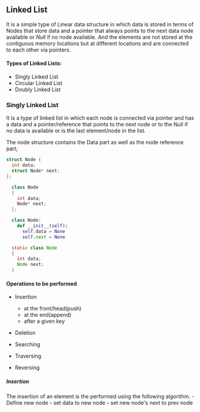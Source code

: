## Linked List

It is a simple type of Linear data structure in which data is stored in terms of Nodes that store data and a pointer that always points to the next data node available or _Null_ if no node available. And the elements are not stored at the contiguous memory locations but at different locations and are connected to each other via pointers.

#### Types of Linked Lists:

- Singly Linked List
- Circular Linked List
- Doubly Linked List

### Singly Linked List

It is a type of linked list in which each node is connected via pointer and has a data and a pointer/reference that points to the next node or to the Null if no data is available or is the last element/node in the list.

The node structure contains the Data part as well as the node reference part;

```c
struct Node {
  int data;
  struct Node* next;
};
```

```cpp
  class Node
  {
    int data;
    Node* next;
  };
```

```python
  class Node:
    def __init__(self):
      self.data = None
      self.next = None
```

```java
  static class Node
  {
    int data;
    Node next;
  }
```

#### Operations to be performed

- Insertion

  - at the front/head(push)
  - at the end(append)
  - after a given key

- Deletion
- Searching
- Traversing
- Reversing

##### Insertion

The insertion of an element is the performed using the following algorithm. - Define new node - set data to new node - set new node's next to prev node
